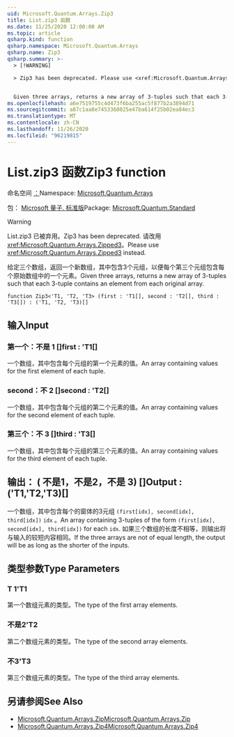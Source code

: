 ```yaml
---
uid: Microsoft.Quantum.Arrays.Zip3
title: List.zip3 函数
ms.date: 11/25/2020 12:00:00 AM
ms.topic: article
qsharp.kind: function
qsharp.namespace: Microsoft.Quantum.Arrays
qsharp.name: Zip3
qsharp.summary: >-
  > [!WARNING]

  > Zip3 has been deprecated. Please use <xref:Microsoft.Quantum.Arrays.Zipped3> instead.


  Given three arrays, returns a new array of 3-tuples such that each 3-tuple contains an element from each original array.
ms.openlocfilehash: a6e7519755c4d473f6ba255ac5f877b2a3894d71
ms.sourcegitcommit: a87c1aa8e7453360025e47ba614f25b02ea84ec3
ms.translationtype: MT
ms.contentlocale: zh-CN
ms.lasthandoff: 11/26/2020
ms.locfileid: "96219815"
---
```

# <a name="zip3-function"></a><span data-ttu-id="181b5-102">List.zip3 函数</span><span class="sxs-lookup"><span data-stu-id="181b5-102">Zip3 function</span></span>

<span data-ttu-id="181b5-103">命名空间 [：](xref:Microsoft.Quantum.Arrays)</span><span class="sxs-lookup"><span data-stu-id="181b5-103">Namespace: [Microsoft.Quantum.Arrays](xref:Microsoft.Quantum.Arrays)</span></span>

<span data-ttu-id="181b5-104">包： [Microsoft 量子. 标准版](https://nuget.org/packages/Microsoft.Quantum.Standard)</span><span class="sxs-lookup"><span data-stu-id="181b5-104">Package: [Microsoft.Quantum.Standard](https://nuget.org/packages/Microsoft.Quantum.Standard)</span></span>


> [!WARNING]
> <span data-ttu-id="181b5-105">List.zip3 已被弃用。</span><span class="sxs-lookup"><span data-stu-id="181b5-105">Zip3 has been deprecated.</span></span> <span data-ttu-id="181b5-106">请改用 <xref:Microsoft.Quantum.Arrays.Zipped3>。</span><span class="sxs-lookup"><span data-stu-id="181b5-106">Please use <xref:Microsoft.Quantum.Arrays.Zipped3> instead.</span></span>

<span data-ttu-id="181b5-107">给定三个数组，返回一个新数组，其中包含3个元组，以便每个第三个元组包含每个原始数组中的一个元素。</span><span class="sxs-lookup"><span data-stu-id="181b5-107">Given three arrays, returns a new array of 3-tuples such that each 3-tuple contains an element from each original array.</span></span>

```qsharp
function Zip3<'T1, 'T2, 'T3> (first : 'T1[], second : 'T2[], third : 'T3[]) : ('T1, 'T2, 'T3)[]
```


## <a name="input"></a><span data-ttu-id="181b5-108">输入</span><span class="sxs-lookup"><span data-stu-id="181b5-108">Input</span></span>

### <a name="first--t1"></a><span data-ttu-id="181b5-109">第一个：不是 1 []</span><span class="sxs-lookup"><span data-stu-id="181b5-109">first : 'T1[]</span></span>

<span data-ttu-id="181b5-110">一个数组，其中包含每个元组的第一个元素的值。</span><span class="sxs-lookup"><span data-stu-id="181b5-110">An array containing values for the first element of each tuple.</span></span>


### <a name="second--t2"></a><span data-ttu-id="181b5-111">second：不 2 []</span><span class="sxs-lookup"><span data-stu-id="181b5-111">second : 'T2[]</span></span>

<span data-ttu-id="181b5-112">一个数组，其中包含每个元组的第二个元素的值。</span><span class="sxs-lookup"><span data-stu-id="181b5-112">An array containing values for the second element of each tuple.</span></span>


### <a name="third--t3"></a><span data-ttu-id="181b5-113">第三个：不 3 []</span><span class="sxs-lookup"><span data-stu-id="181b5-113">third : 'T3[]</span></span>

<span data-ttu-id="181b5-114">一个数组，其中包含每个元组的第三个元素的值。</span><span class="sxs-lookup"><span data-stu-id="181b5-114">An array containing values for the third element of each tuple.</span></span>



## <a name="output--t1t2t3"></a><span data-ttu-id="181b5-115">输出： ( 不是1，不是2，不是 3) []</span><span class="sxs-lookup"><span data-stu-id="181b5-115">Output : ('T1,'T2,'T3)[]</span></span>

<span data-ttu-id="181b5-116">一个数组，其中包含每个的窗体的3元组 `(first[idx], second[idx], third[idx])` `idx` 。</span><span class="sxs-lookup"><span data-stu-id="181b5-116">An array containing 3-tuples of the form `(first[idx], second[idx], third[idx])` for each `idx`.</span></span> <span data-ttu-id="181b5-117">如果三个数组的长度不相等，则输出将与输入的较短内容相同。</span><span class="sxs-lookup"><span data-stu-id="181b5-117">If the three arrays are not of equal length, the output will be as long as the shorter of the inputs.</span></span>

## <a name="type-parameters"></a><span data-ttu-id="181b5-118">类型参数</span><span class="sxs-lookup"><span data-stu-id="181b5-118">Type Parameters</span></span>

### <a name="t1"></a><span data-ttu-id="181b5-119">T 1</span><span class="sxs-lookup"><span data-stu-id="181b5-119">'T1</span></span>

<span data-ttu-id="181b5-120">第一个数组元素的类型。</span><span class="sxs-lookup"><span data-stu-id="181b5-120">The type of the first array elements.</span></span>
### <a name="t2"></a><span data-ttu-id="181b5-121">不是2</span><span class="sxs-lookup"><span data-stu-id="181b5-121">'T2</span></span>

<span data-ttu-id="181b5-122">第二个数组元素的类型。</span><span class="sxs-lookup"><span data-stu-id="181b5-122">The type of the second array elements.</span></span>
### <a name="t3"></a><span data-ttu-id="181b5-123">不3</span><span class="sxs-lookup"><span data-stu-id="181b5-123">'T3</span></span>

<span data-ttu-id="181b5-124">第三个数组元素的类型。</span><span class="sxs-lookup"><span data-stu-id="181b5-124">The type of the third array elements.</span></span>

## <a name="see-also"></a><span data-ttu-id="181b5-125">另请参阅</span><span class="sxs-lookup"><span data-stu-id="181b5-125">See Also</span></span>

- [<span data-ttu-id="181b5-126">Microsoft.Quantum.Arrays.Zip</span><span class="sxs-lookup"><span data-stu-id="181b5-126">Microsoft.Quantum.Arrays.Zip</span></span>](xref:Microsoft.Quantum.Arrays.Zip)
- [<span data-ttu-id="181b5-127">Microsoft.Quantum.Arrays.Zip4</span><span class="sxs-lookup"><span data-stu-id="181b5-127">Microsoft.Quantum.Arrays.Zip4</span></span>](xref:Microsoft.Quantum.Arrays.Zip4)
